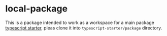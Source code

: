 # local-package
This is a package intended to work as a workspace for a main package [typescript starter](https://github.com/SalamandraDevs/typescript-starter), pleas clone it into `typescript-starter/package` directory.
